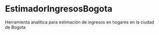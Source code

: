 # EstimadorIngresosBogota
Herramienta analítica para estimación de ingresos en hogares en la ciudad de Bogota
